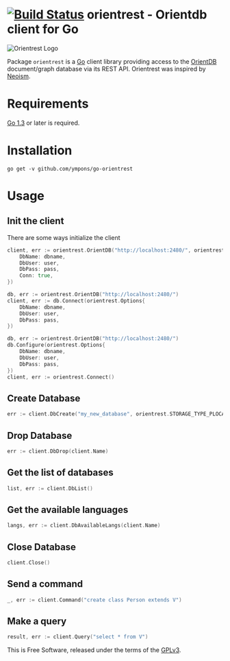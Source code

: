 [![Build Status](https://travis-ci.org/ympons/go-orientrest.png?branch=master)](https://travis-ci.org/ympons/go-orientrest)
orientrest - Orientdb client for Go
===========================

![Orientrest Logo](https://raw.github.com/ympons/go-orientrest/master/logo/orientrest.png)

Package `orientrest` is a [Go](http://golang.org) client library providing access to
the [OrientDB](http://orientdb.com/) document/graph database via its REST API. Orientrest 
was inspired by [Neoism](https://github.com/jmcvetta/neoism).


# Requirements

[Go 1.3](http://golang.org/doc/go1.3) or later is required.

# Installation

```
go get -v github.com/ympons/go-orientrest
```

# Usage

## Init the client
There are some ways initialize the client

```go
client, err := orientrest.OrientDB("http://localhost:2480/", orientrest.Options{
	DbName: dbname,
	DbUser: user,
	DbPass: pass,
	Conn: true,
})
```

```go
db, err := orientrest.OrientDB("http://localhost:2480/")
client, err := db.Connect(orientrest.Options{
	DbName: dbname,
	DbUser: user,
	DbPass: pass,
})
```

```go
db, err := orientrest.OrientDB("http://localhost:2480/")
db.Configure(orientrest.Options{
	DbName: dbname,
	DbUser: user,
	DbPass: pass,
})
client, err := orientrest.Connect()
```

## Create Database 

```go
err := client.DbCreate("my_new_database", orientrest.STORAGE_TYPE_PLOCAL, orientrest.DB_TYPE_GRAPH)
```

## Drop Database

```go
err := client.DbDrop(client.Name)
```

## Get the list of databases

```go
list, err := client.DbList()
```

## Get the available languages

```go
langs, err := client.DbAvailableLangs(client.Name)
```
## Close Database

```go
client.Close()
```
## Send a command

```go
_, err := client.Command("create class Person extends V")
```
## Make a query

```go
result, err := client.Query("select * from V")
```

This is Free Software, released under the terms of the [GPLv3](http://www.gnu.org/copyleft/gpl.html).
